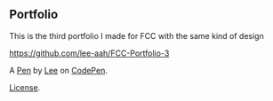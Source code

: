 ## Portfolio

This is the third portfolio I made for FCC with the same kind of design

https://github.com/lee-aah/FCC-Portfolio-3

A [Pen](https://codepen.io/lee-aah/pen/ZybLjN) by [Lee](https://codepen.io/lee-aah) on [CodePen](https://codepen.io).

[License](https://codepen.io/lee-aah/pen/ZybLjN/license).
